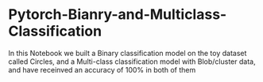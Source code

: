 # Pytorch-Bianry-and-Multiclass-Classification

In this Notebook we built a Binary classification model on the toy dataset called Circles, and a Multi-class classification model with Blob/cluster data, and have receinved an accuracy of 100% in both of them
